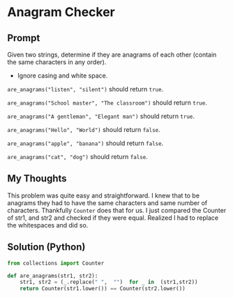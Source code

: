 

# Anagram Checker

## Prompt


Given two strings, determine if they are anagrams of each other (contain the same characters in any order).

-   Ignore casing and white space.

`are_anagrams("listen", "silent")`  should return  `true`.
    
`are_anagrams("School master", "The classroom")`  should return  `true`.
    
`are_anagrams("A gentleman", "Elegant man")`  should return  `true`.
    
`are_anagrams("Hello", "World")`  should return  `false`.
    
`are_anagrams("apple", "banana")`  should return  `false`.
    
`are_anagrams("cat", "dog")`  should return  `false`.

## My Thoughts
This problem was quite easy and straightforward. I knew that to be anagrams they had to have the same characters and same number of characters. Thankfully `Counter` does that for us. I just compared the Counter of str1, and str2 and checked if they were equal. Realized I had to replace the whitespaces and did so.

## Solution (Python)
```python
from collections import Counter

def are_anagrams(str1, str2):
	str1, str2 = (_.replace(" ",  "")  for _ in  (str1,str2))
	return Counter(str1.lower()) == Counter(str2.lower())
```

